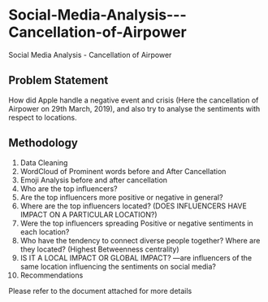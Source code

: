 # Social-Media-Analysis---Cancellation-of-Airpower
Social Media Analysis - Cancellation of Airpower

 

## Problem Statement 
How did Apple handle a negative event and crisis (Here the cancellation of Airpower on 29th March, 2019), and also try to analyse the sentiments with respect to locations. 


## Methodology

1. Data Cleaning 
2. WordCloud of Prominent words before and After Cancellation 
3. Emoji Analysis before and after cancellation
4. Who are the top influencers?
5. Are the top influencers more positive or negative in general?
6. Where are the top influencers located? (DOES INFLUENCERS HAVE IMPACT ON A PARTICULAR LOCATION?)
7. Were the top influencers spreading Positive or negative sentiments in each location?
8. Who have the tendency to connect diverse people together? Where are they located? (Highest Betweenness centrality)
8. IS IT A LOCAL IMPACT OR GLOBAL IMPACT? —are influencers of the same location influencing the sentiments on social media? 
9. Recommendations

Please refer to the document attached for more details
